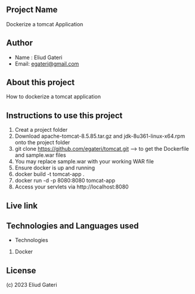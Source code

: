 ## Project Name
Dockerize a tomcat Application

## Author
 - Name : Eliud Gateri
 - Email: egateri@gmail.com

## About this project
How to dockerize a tomcat application

## Instructions to use this project
1. Creat a project folder
1. Download apache-tomcat-8.5.85.tar.gz and jdk-8u361-linux-x64.rpm onto the project folder
1. git clone https://github.com/egateri/tomcat.git   --> to get the Dockerfile and sample.war files
1. You may replace sample.war with your working WAR file
1. Ensure docker is up and running
1. docker build -t tomcat-app .
1. docker run -d -p 8080:8080 tomcat-app
1. Access your servlets via http://localhost:8080

## Live link


## Technologies and Languages used
 * Technologies
 1. Docker

## License
(c) 2023 Eliud Gateri

